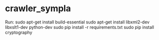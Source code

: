 # crawler_sympla
Run:
sudo apt-get install build-essential
sudo apt-get install libxml2-dev libxslt1-dev python-dev
sudo pip install -r requirements.txt
sudo pip install cryptography


